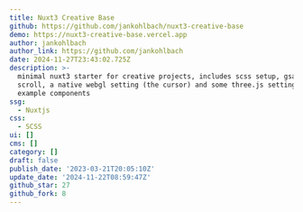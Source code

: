 ```yaml
---
title: Nuxt3 Creative Base
github: https://github.com/jankohlbach/nuxt3-creative-base
demo: https://nuxt3-creative-base.vercel.app
author: jankohlbach
author_link: https://github.com/jankohlbach
date: 2024-11-27T23:43:02.725Z
description: >-
  minimal nuxt3 starter for creative projects, includes scss setup, gsap, lenis
  scroll, a native webgl setting (the cursor) and some three.js settings /
  example components
ssg:
  - Nuxtjs
css:
  - SCSS
ui: []
cms: []
category: []
draft: false
publish_date: '2023-03-21T20:05:10Z'
update_date: '2024-11-22T08:59:47Z'
github_star: 27
github_fork: 8
---
```

